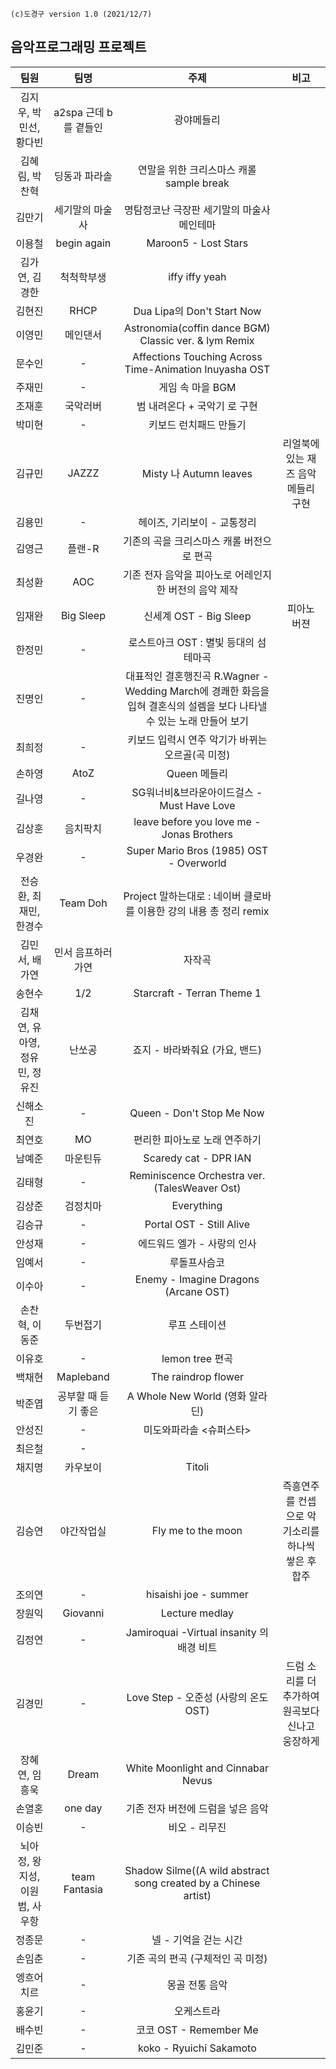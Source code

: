 ```
(c)도경구 version 1.0 (2021/12/7)
```

## 음악프로그래밍 프로젝트

| 팀원 | 팀명 | 주제 | 비고 |
|:--:|:--:|:--:|:--:|
| 김지우, 박민선, 황다빈  | a2spa 근데 b를 곁들인 | 광야메들리  | |
| 김혜림, 박찬혁  | 딩동과 파라솔 | 연말을 위한 크리스마스 캐롤 sample break | |
| 김만기  | 세기말의 마술사 | 명탐정코난 극장판 세기말의 마술사 메인테마 | | 
| 이용철  | begin again | Maroon5 - Lost Stars | |
| 김가연, 김경한  | 척척학부생 | iffy iffy yeah | | 
| 김현진  | RHCP | Dua Lipa의 Don't Start Now | | 
| 이영민  | 메인댄서  | Astronomia(coffin dance BGM) Classic ver. & lym Remix | |
| 문수인 | - | Affections Touching Across Time-Animation Inuyasha OST | |
| 주재민 | - | 게임 속 마을 BGM | |
| 조재훈 | 국악러버  | 범 내려온다 + 국악기 로 구현 | |
| 박미현 | -  | 키보드 런치패드 만들기 | |
| 김규민  | JAZZZ  | Misty 나 Autumn leaves | 리얼북에 있는 재즈 음악 메들리 구현 |
| 김용민 | - | 헤이즈, 기리보이 - 교통정리 | |
| 김영근 | 플랜-R | 기존의 곡을 크리스마스 캐롤 버전으로 편곡 | |
| 최성환 | AOC | 기존 전자 음악을 피아노로 어레인지한 버전의 음악 제작 | |
| 임재완 | Big Sleep | 신세계 OST - Big Sleep | 피아노 버젼 |
| 한정민 | - | 로스트아크 OST : 별빛 등대의 섬 테마곡 | |
| 진명인 | - | 대표적인 결혼행진곡 R.Wagner - Wedding March에 경쾌한 화음을 입혀 결혼식의 설렘을 보다 나타낼 수 있는 노래 만들어 보기 | |
| 최희정 | - | 키보드 입력시 연주 악기가 바뀌는 오르골(곡 미정) | |
| 손하영 | AtoZ | Queen 메들리 | |
| 길나영 | - | SG워너비&브라운아이드걸스 - Must Have Love | |
| 김상훈 | 음치팍치 | leave before you love me - Jonas Brothers | |
| 우경완 | - | Super Mario Bros (1985) OST - Overworld | |
| 전승환, 최재민, 한경수 | Team Doh | Project 말하는대로 : 네이버 클로바를 이용한 강의 내용 총 정리 remix | |
| 김민서, 배가연 | 민서 음프하러 가연 | 자작곡 | |
| 송현수 | 1/2 | Starcraft - Terran Theme 1 | |
| 김채연, 유아영, 정유민, 정유진 | 난쏘공 | 죠지 - 바라봐줘요 (가요, 밴드) | |
| 신해소진 | - | Queen - Don't Stop Me Now | |
| 최연호 | MO | 편리한 피아노로 노래 연주하기 | |
| 남예준 | 마운틴듀 | Scaredy cat - DPR IAN | |
| 김태형 | - | Reminiscence Orchestra ver. (TalesWeaver Ost) | |
| 김상준 | 검정치마 | Everything | |
| 김승규 | - | Portal OST - Still Alive | |
| 안성재 | - | 에드워드 엘가 - 사랑의 인사 | |
| 임예서 | - | 루돌프사슴코 | |
| 이수아 | - | Enemy - Imagine Dragons (Arcane OST) | |
| 손찬혁, 이동준 | 두번접기 | 루프 스테이션 | |
| 이유호 | - | lemon tree 편곡 | |
| 백채현 | Mapleband | The raindrop flower | |
| 박준엽 | 공부할 때 듣기 좋은 | A Whole New World (영화 알라딘) | |
| 안성진 | - | 미도와파라솔 <슈퍼스타> | |
| 최은철 | - |  | |
| 채지명 | 카우보이 | Titoli | |
| 김승연 | 야간작업실 | Fly me to the moon | 즉흥연주를 컨셉으로 악기소리를 하나씩 쌓은 후 합주 |
| 조의연 | - | hisaishi joe - summer | |
| 장원익 | Giovanni | Lecture medlay | |
| 김정연 | - | Jamiroquai -Virtual insanity 의 배경 비트 | |
| 김경민 | - | Love Step - 오준성 (사랑의 온도 OST) | 드럼 소리를 더 추가하여 원곡보다 신나고 웅장하게 |
| 장혜연, 임흥욱 | Dream | White Moonlight and Cinnabar Nevus | |
| 손열혼 | one day | 기존 전자 버전에 드럼을 넣은 음악 | |
| 이승빈 | - | 비오 - 리무진 | |
| 뇌아정, 왕지성, 이원범, 사우항 | team Fantasia | Shadow Silme((A wild abstract song created by a Chinese artist) | |
| 정종문 | - | 넬 - 기억을 걷는 시간 | |
| 손임춘 | - | 기존 곡의 편곡 (구체적인 곡 미정) | |
| 엥흐어치르 | - | 몽골 전통 음악 | |
| 홍윤기 | - | 오케스트라 | |
| 배수빈 | - | 코코 OST - Remember Me | |
| 김민준 | - | koko - Ryuichi Sakamoto | |